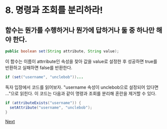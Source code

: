# 8. 명령과 조회를 분리하라!

## **함수는 뭔가를 수행하거나 뭔가에 답하거나 둘 중 하나만 해야 한다.**

```java
public boolean set(String attribute, String value);
```

이 함수는 이름이 attrribute인 속성을 찾아 값을 value로 설정한 후 성공하면 true를 반환하고 실패하면 false를 반환한다.

```java
if (set("username", "unclebob"))...
```

독자 입장에서 코드를 읽어보자. "username 속성이 unclebob으로 설정되어 있다면 ..."으로 읽힌다. 이 코드는 다음과 같이 명령과 조회를 분리해 혼란을 제거할 수 있다.

```java
if (attributeExists("username")) {
  setAttribute("username", "unclebob");
}
```



[Next](9..md)

